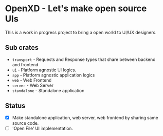 # OpenXD - Let's make open source UIs

This is a work in progress project to bring a open world to UI/UX
designers.

## Sub crates

- `transport` - Requests and Response types that share between backend and
frontend
- `ui` - Platform agnostic UI logics.
- `app` - Platform agnostic application logics
- `web` - Web Frontend
- `server` - Web Server
- `standalone` - Standalone application

## Status

- [x] Make standalone application, web server, web frontend by sharing same source code.
- [ ] 'Open File' UI implementation.
